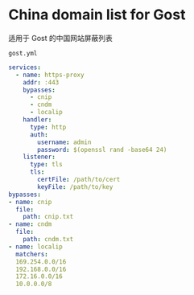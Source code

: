 # China domain list for Gost

适用于 Gost 的中国网站屏蔽列表

`gost.yml`
```yaml
services:
  - name: https-proxy
    addr: :443
    bypasses:
      - cnip
      - cndm
      - localip
    handler:
      type: http
      auth:
        username: admin
        password: $(openssl rand -base64 24)
    listener:
      type: tls
      tls:
        certFile: /path/to/cert
        keyFile: /path/to/key
bypasses:
- name: cnip
  file:
    path: cnip.txt
- name: cndm
  file:
    path: cndm.txt
- name: localip
  matchers:
  169.254.0.0/16
  192.168.0.0/16
  172.16.0.0/16
  10.0.0.0/8
```

[^1]:https://github.com/XTLS/Xray-core/discussions/593#discussioncomment-845165
